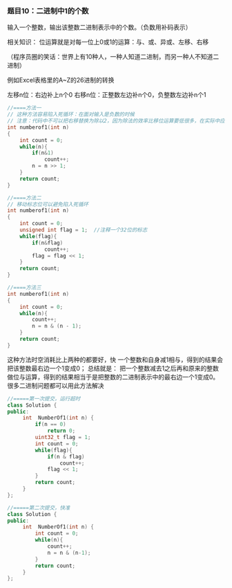 ### 题目10：二进制中1的个数

输入一个整数，输出该整数二进制表示中的个数。（负数用补码表示）

相关知识：
位运算就是对每一位上0或1的运算：与、或、异或、左移、右移

（程序员圈的笑话：世界上有10种人，一种人知道二进制，而另一种人不知道二进制）

例如Excel表格里的A~Z的26进制的转换

左移n位：右边补上n个0
右移n位：正整数左边补n个0，负整数左边补n个1

```c++
//====方法一
// 这种方法容易陷入死循环：在面对输入是负数的时候
// 注意：代码中不可以把右移替换为除以2，因为除法的效率比移位运算要低很多，在实际中应尽可能地应用移位运算符代替除法
int numberof1(int n)
{
    int count = 0;
    while(n){
        if(n&1)
            count++;
        n = n >> 1;
    }
    return count;
}
```



```c++
//====方法二
// 移动标志位可以避免陷入死循环
int numberof1(int n)
{
    int count = 0;
    unsigned int flag = 1;  //注释一个32位的标志
    while(flag){
        if(n&flag)
            count++;
        flag = flag << 1;
    }
    return count;
}
```

```c++
//====方法三
int numberof1(int n)
{
    int count = 0;
    while(n){
        count++;
        n = n & (n - 1);
    }
    return count;
}
```
这种方法时空消耗比上两种的都要好，快
一个整数和自身减1相与，得到的结果会把该整数最右边一个1变成0；
总结就是：
把一个整数减去1之后再和原来的整数做位与运算，得到的结果相当于是把整数的二进制表示中的最右边一个1变成0。很多二进制问题都可以用此方法解决

```c++
//=====第一次提交，运行超时
class Solution {
public:
     int  NumberOf1(int n) {
         if(n == 0)
             return 0;
         uint32_t flag = 1;
         int count = 0;
         while(flag){
             if(n & flag)
                 count++;
             flag << 1;
         }
         return count;
     }
};

//=====第二次提交，快准
class Solution {
public:
     int  NumberOf1(int n) {
         int count = 0;
         while(n){
             count++;
             n = n & (n-1);
         }
         return count;
     }
};

```




















